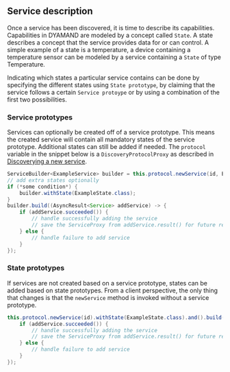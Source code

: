 ## Service description

Once a service has been discovered, it is time to describe its capabilities. Capabilities in DYAMAND are modeled by a concept called ```State```. A state describes a concept that the service provides data for or can control. A simple example of a state is a temperature, a device containing a temperature sensor can be modeled by a service containing a ```State``` of type Temperature. 

Indicating which states a particular service contains can be done by specifying the different states using ```State prototype```, by claiming that the service follows a certain ```Service protoype``` or by using a combination of the first two possibilities.

### Service prototypes

Services can optionally be created off of a service prototype. This means the created service will contain all mandatory states of the service prototype. Additional states can still be added if needed. The ```protocol``` variable in the snippet below is a ```DiscoveryProtocolProxy``` as described in [Discoverying a new service](discovery.md).

```java
ServiceBuilder<ExampleService> builder = this.protocol.newService(id, ExampleService.class);
// add extra states optionally
if (*some condition*) {
	builder.withState(ExampleState.class);
}
builder.build((AsyncResult<Service> addService) -> {
    if (addService.succeeded()) {
        // handle successfully adding the service
        // save the ServiceProxy from addService.result() for future reference
    } else {
        // handle failure to add service
    }
});
```

### State prototypes

If services are not created based on a service prototype, states can be added based on state prototypes. From a client perspective, the only thing that changes is that the ```newService``` method is invoked without a service prototype.

```java
this.protocol.newService(id).withState(ExampleState.class).and().build((AsyncResult<Service> addService) -> {
    if (addService.succeeded()) {
        // handle successfully adding the service
        // save the ServiceProxy from addService.result() for future reference
    } else {
        // handle failure to add service
    }
});
```
